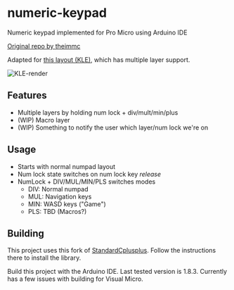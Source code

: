 # numeric-keypad
Numeric keypad implemented for Pro Micro using Arduino IDE

[Original repo by theimmc](https://github.com/theimmc/numeric-keypad)

Adapted for [this layout (KLE)](http://www.keyboard-layout-editor.com/#/gists/6e0ff19db4f3ac36ccb57e5ba46f8258), which has multiple layer support.

![KLE-render](http://kle-render.herokuapp.com/api/6e0ff19db4f3ac36ccb57e5ba46f8258)

## Features

* Multiple layers by holding num lock + div/mult/min/plus
* (WIP) Macro layer
* (WIP) Something to notify the user which layer/num lock we're on

## Usage

* Starts with normal numpad layout
* Num lock state switches on num lock key _release_
* NumLock + DIV/MUL/MIN/PLS switches modes
  * DIV: Normal numpad
  * MUL: Navigation keys
  * MIN: WASD keys ("Game")
  * PLS: TBD (Macros?)

## Building

This project uses this fork of [StandardCplusplus](https://github.com/SGSSGene/StandardCplusplus). Follow the instructions there to install the library.

Build this project with the Arduino IDE. Last tested version is 1.8.3. Currently has a few issues with building for Visual Micro.

